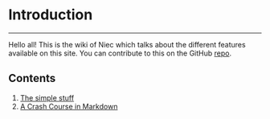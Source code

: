 # Introduction

---

Hello all! This is the wiki of Niec which talks about the different features available on this site. You can contribute to this on the GitHub [repo](https://github.com/tkshnwesper/niec).

## Contents

1. [The simple stuff](/wiki/TheSimpleStuff.md)
2. [A Crash Course in Markdown](/wiki/MarkdownCrashCourse.md)